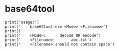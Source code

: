 # base64tool

    print('Usage:')
    print('    base64tool.exe <Mode> <Filename>')
    print()
    print('    <Mode>:      decode OR encode')
    print('    <Filename>:       abc.txt')
    print('    <Filename> should not contain space')

